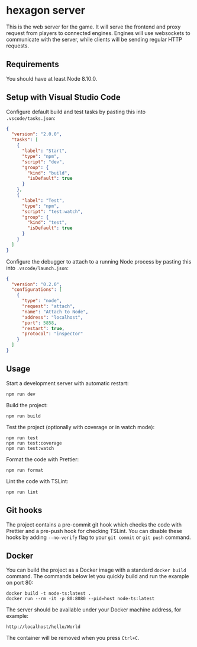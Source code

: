 # hexagon server

This is the web server for the game. It will serve the frontend and proxy request from
players to connected engines. Engines will use websockets to communicate with the server,
while clients will be sending regular HTTP requests.

## Requirements

You should have at least Node 8.10.0.

## Setup with Visual Studio Code

Configure default build and test tasks by pasting this into `.vscode/tasks.json`:

```json
{
  "version": "2.0.0",
  "tasks": [
    {
      "label": "Start",
      "type": "npm",
      "script": "dev",
      "group": {
        "kind": "build",
        "isDefault": true
      }
    },
    {
      "label": "Test",
      "type": "npm",
      "script": "test:watch",
      "group": {
        "kind": "test",
        "isDefault": true
      }
    }
  ]
}
```

Configure the debugger to attach to a running Node process by pasting this into `.vscode/launch.json`:

```json
{
  "version": "0.2.0",
  "configurations": [
    {
      "type": "node",
      "request": "attach",
      "name": "Attach to Node",
      "address": "localhost",
      "port": 5858,
      "restart": true,
      "protocol": "inspector"
    }
  ]
}
```

## Usage

Start a development server with automatic restart:

```
npm run dev
```

Build the project:

```
npm run build
```

Test the project (optionally with coverage or in watch mode):

```
npm run test
npm run test:coverage
npm run test:watch
```

Format the code with Prettier:

```
npm run format
```

Lint the code with TSLint:

```
npm run lint
```

## Git hooks

The project contains a pre-commit git hook which checks the code with Prettier and a pre-push hook for checking TSLint. You can disable these hooks by adding `--no-verify` flag to your `git commit` or `git push` command.

## Docker

You can build the project as a Docker image with a standard `docker build` command. The commands below let you quickly build and run the example on port 80:

```
docker build -t node-ts:latest .
docker run --rm -it -p 80:8080 --pid=host node-ts:latest
```

The server should be available under your Docker machine address, for example:

```
http://localhost/hello/World
```

The container will be removed when you press `Ctrl+C`.
